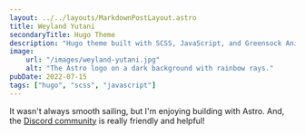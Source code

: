 ```yaml
---
layout: ../../layouts/MarkdownPostLayout.astro
title: Weyland Yutani
secondaryTitle: Hugo Theme
description: "Hugo theme built with SCSS, JavaScript, and Greensock Animation Platform."
image:
    url: "/images/weyland-yutani.jpg"
    alt: "The Astro logo on a dark background with rainbow rays."
pubDate: 2022-07-15
tags: ["hugo", "scss", "javascript"]
---
```


It wasn't always smooth sailing, but I'm enjoying building with Astro. And, the [Discord community](https://astro.build/chat) is really friendly and helpful!